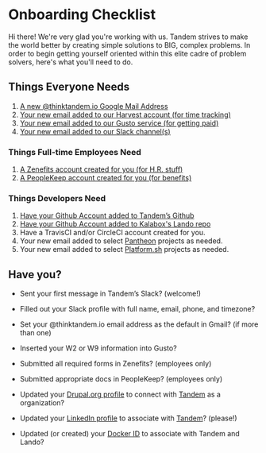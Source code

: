Onboarding Checklist
====================

Hi there! We're very glad you're working with us. Tandem strives to make the world better by creating simple solutions to BIG, complex problems. In order to begin getting yourself oriented within this elite cadre of problem solvers, here's what you'll need to do.

Things Everyone Needs
---------------------

1. [A new @thinktandem.io Google Mail Address](https://admin.google.com/kalabox.io/AdminHome?pli=1&fral=1#UserList:org=3zbo27o3jehmpl)
1. [Your new email added to our Harvest account (for time tracking)](https://kalabox.harvestapp.com/team)
1. [Your new email added to our Gusto service (for getting paid)](https://manage.gusto.com/kalabox-inc)
1. [Your new email added to our Slack channel(s)](https://thinktandem.slack.com)

### Things Full-time Employees Need

1. [A Zenefits account created for you (for H.R. stuff)](https://www.zenefits.com)
1. [A PeopleKeep account created for you (for benefits)](https://tandem.peoplekeep.com)

### Things Developers Need

1. [Have your Github Account added to Tandem’s Github](https://github.com/orgs/thinktandem/people)
1. [Have your Github Account added to Kalabox's Lando repo](https://github.com/orgs/kalabox/people)
1. Have a TravisCI and/or CircleCI account created for you.
1. Your new email added to select [Pantheon](https://pantheon.io) projects as needed.
1. Your new email added to select [Platform.sh](https://platform.sh) projects as needed.

Have you?
---------

* Sent your first message in Tandem’s Slack? (welcome!)

* Filled out your Slack profile with full name, email, phone, and timezone?

* Set your @thinktandem.io email address as the default in Gmail? (if more than one)

* Inserted your W2 or W9 information into Gusto?

* Submitted all required forms in Zenefits? (employees only)

* Submitted appropriate docs in PeopleKeep? (employees only)

* Updated your [Drupal.org profile](https://www.drupal.org/user/login) to connect with [Tandem](https://www.drupal.org/tandem) as a organization?

* Updated your [LinkedIn profile](https://www.linkedin.com/m/login/) to associate with [Tandem](https://www.linkedin.com/company-beta/12898991/)? (please!)

* Updated (or created) your [Docker ID](https://id.docker.com/login/) to associate with Tandem and Lando?
